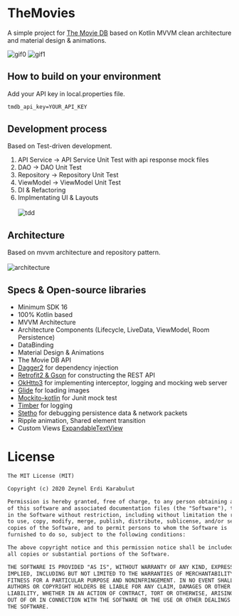 # TheMovies

A simple project for [The Movie DB](https://www.themoviedb.org) based on Kotlin MVVM clean architecture and material design & animations.<br>

![gif0](https://user-images.githubusercontent.com/24237865/44523477-f6681180-a714-11e8-8f48-2dd3ca7cc8c0.gif) 
![gif1](https://user-images.githubusercontent.com/24237865/44523478-f6681180-a714-11e8-9597-c885977fe136.gif)

## How to build on your environment
Add your API key in local.properties file.
```xml
tmdb_api_key=YOUR_API_KEY
```

## Development process
Based on Test-driven development.<br>
1. API Service -> API Service Unit Test with api response mock files
2. DAO -> DAO Unit Test
3. Repository -> Repository Unit Test
4. ViewModel -> ViewModel Unit Test
5. DI & Refactoring
6. Implmentating UI & Layouts <br><br>
![tdd](https://user-images.githubusercontent.com/24237865/44525064-b572fb80-a71a-11e8-9930-e77cde96561f.png)

## Architecture
Based on mvvm architecture and repository pattern.<br><br>
![architecture](https://user-images.githubusercontent.com/24237865/44525736-e9e7b700-a71c-11e8-8045-42c4478dd67e.png)

## Specs & Open-source libraries
- Minimum SDK 16
- 100% Kotlin based
- MVVM Architecture
- Architecture Components (Lifecycle, LiveData, ViewModel, Room Persistence)
- DataBinding
- Material Design & Animations
- The Movie DB API
- [Dagger2](https://github.com/google/dagger) for dependency injection
- [Retrofit2 & Gson](https://github.com/square/retrofit) for constructing the REST API
- [OkHttp3](https://github.com/square/okhttp) for implementing interceptor, logging and mocking web server
- [Glide](https://github.com/bumptech/glide) for loading images
- [Mockito-kotlin](https://github.com/nhaarman/mockito-kotlin) for Junit mock test
- [Timber](https://github.com/JakeWharton/timber) for logging
- [Stetho](https://github.com/facebook/stetho) for debugging persistence data & network packets
- Ripple animation, Shared element transition
- Custom Views [ExpandableTextView](https://github.com/Manabu-GT/ExpandableTextView)


# License
```xml
The MIT License (MIT)

Copyright (c) 2020 Zeynel Erdi Karabulut

Permission is hereby granted, free of charge, to any person obtaining a copy
of this software and associated documentation files (the "Software"), to deal
in the Software without restriction, including without limitation the rights
to use, copy, modify, merge, publish, distribute, sublicense, and/or sell
copies of the Software, and to permit persons to whom the Software is
furnished to do so, subject to the following conditions:

The above copyright notice and this permission notice shall be included in
all copies or substantial portions of the Software.

THE SOFTWARE IS PROVIDED "AS IS", WITHOUT WARRANTY OF ANY KIND, EXPRESS OR
IMPLIED, INCLUDING BUT NOT LIMITED TO THE WARRANTIES OF MERCHANTABILITY,
FITNESS FOR A PARTICULAR PURPOSE AND NONINFRINGEMENT. IN NO EVENT SHALL THE
AUTHORS OR COPYRIGHT HOLDERS BE LIABLE FOR ANY CLAIM, DAMAGES OR OTHER
LIABILITY, WHETHER IN AN ACTION OF CONTRACT, TORT OR OTHERWISE, ARISING FROM,
OUT OF OR IN CONNECTION WITH THE SOFTWARE OR THE USE OR OTHER DEALINGS IN
THE SOFTWARE.
```
